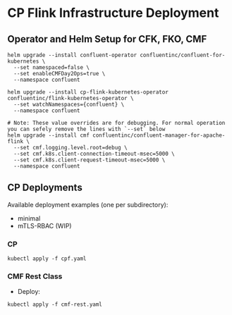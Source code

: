 # CP Flink Infrastructure Deployment

## Operator and Helm Setup for CFK, FKO, CMF
```shell
helm upgrade --install confluent-operator confluentinc/confluent-for-kubernetes \
  --set namespaced=false \
  --set enableCMFDay2Ops=true \
  --namespace confluent

helm upgrade --install cp-flink-kubernetes-operator confluentinc/flink-kubernetes-operator \
  --set watchNamespaces={confluent} \
  --namespace confluent

# Note: These value overrides are for debugging. For normal operation you can sefely remove the lines with `--set` below
helm upgrade --install cmf confluentinc/confluent-manager-for-apache-flink \
  --set cmf.logging.level.root=debug \
  --set cmf.k8s.client-connection-timeout-msec=5000 \
  --set cmf.k8s.client-request-timeout-msec=5000 \
  --namespace confluent
```

## CP Deployments

Available deployment examples (one per subdirectory):
* minimal
* mTLS-RBAC (WIP)

### CP
```shell
kubectl apply -f cpf.yaml
```

### CMF Rest Class
* Deploy:
```shell
kubectl apply -f cmf-rest.yaml
```
